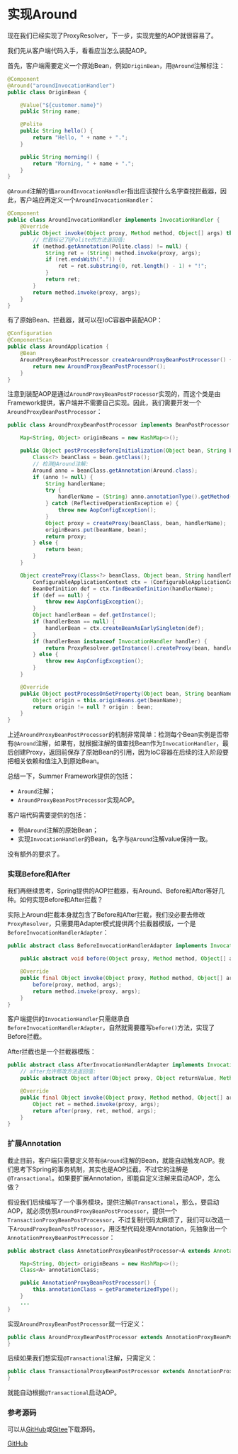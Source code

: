 # 实现Around

现在我们已经实现了ProxyResolver，下一步，实现完整的AOP就很容易了。

我们先从客户端代码入手，看看应当怎么装配AOP。

首先，客户端需要定义一个原始Bean，例如`OriginBean`，用`@Around`注解标注：

```java
@Component
@Around("aroundInvocationHandler")
public class OriginBean {

    @Value("${customer.name}")
    public String name;

    @Polite
    public String hello() {
        return "Hello, " + name + ".";
    }

    public String morning() {
        return "Morning, " + name + ".";
    }
}
```

`@Around`注解的值`aroundInvocationHandler`指出应该按什么名字查找拦截器，因此，客户端应再定义一个`AroundInvocationHandler`：

```java
@Component
public class AroundInvocationHandler implements InvocationHandler {
    @Override
    public Object invoke(Object proxy, Method method, Object[] args) throws Throwable {
        // 拦截标记了@Polite的方法返回值:
        if (method.getAnnotation(Polite.class) != null) {
            String ret = (String) method.invoke(proxy, args);
            if (ret.endsWith(".")) {
                ret = ret.substring(0, ret.length() - 1) + "!";
            }
            return ret;
        }
        return method.invoke(proxy, args);
    }
}
```

有了原始Bean、拦截器，就可以在IoC容器中装配AOP：

```java
@Configuration
@ComponentScan
public class AroundApplication {
    @Bean
    AroundProxyBeanPostProcessor createAroundProxyBeanPostProcessor() {
        return new AroundProxyBeanPostProcessor();
    }
}
```

注意到装配AOP是通过`AroundProxyBeanPostProcessor`实现的，而这个类是由Framework提供，客户端并不需要自己实现。因此，我们需要开发一个`AroundProxyBeanPostProcessor`：

```java
public class AroundProxyBeanPostProcessor implements BeanPostProcessor {

    Map<String, Object> originBeans = new HashMap<>();

    public Object postProcessBeforeInitialization(Object bean, String beanName) throws BeansException {
        Class<?> beanClass = bean.getClass();
        // 检测@Around注解:
        Around anno = beanClass.getAnnotation(Around.class);
        if (anno != null) {
            String handlerName;
            try {
                handlerName = (String) anno.annotationType().getMethod("value").invoke(anno);
            } catch (ReflectiveOperationException e) {
                throw new AopConfigException();
            }
            Object proxy = createProxy(beanClass, bean, handlerName);
            originBeans.put(beanName, bean);
            return proxy;
        } else {
            return bean;
        }
    }

    Object createProxy(Class<?> beanClass, Object bean, String handlerName) {
        ConfigurableApplicationContext ctx = (ConfigurableApplicationContext) ApplicationContextUtils.getRequiredApplicationContext();
        BeanDefinition def = ctx.findBeanDefinition(handlerName);
        if (def == null) {
            throw new AopConfigException();
        }
        Object handlerBean = def.getInstance();
        if (handlerBean == null) {
            handlerBean = ctx.createBeanAsEarlySingleton(def);
        }
        if (handlerBean instanceof InvocationHandler handler) {
            return ProxyResolver.getInstance().createProxy(bean, handler);
        } else {
            throw new AopConfigException();
        }
    }

    @Override
    public Object postProcessOnSetProperty(Object bean, String beanName) {
        Object origin = this.originBeans.get(beanName);
        return origin != null ? origin : bean;
    }
}
```

上述`AroundProxyBeanPostProcessor`的机制非常简单：检测每个Bean实例是否带有`@Around`注解，如果有，就根据注解的值查找Bean作为`InvocationHandler`，最后创建Proxy，返回前保存了原始Bean的引用，因为IoC容器在后续的注入阶段要把相关依赖和值注入到原始Bean。

总结一下，Summer Framework提供的包括：

- `Around`注解；
- `AroundProxyBeanPostProcessor`实现AOP。

客户端代码需要提供的包括：

- 带`@Around`注解的原始Bean；
- 实现`InvocationHandler`的Bean，名字与`@Around`注解value保持一致。

没有额外的要求了。

### 实现Before和After

我们再继续思考，Spring提供的AOP拦截器，有Around、Before和After等好几种。如何实现Before和After拦截？

实际上Around拦截本身就包含了Before和After拦截，我们没必要去修改`ProxyResolver`，只需要用Adapter模式提供两个拦截器模版，一个是`BeforeInvocationHandlerAdapter`：

```java
public abstract class BeforeInvocationHandlerAdapter implements InvocationHandler {

    public abstract void before(Object proxy, Method method, Object[] args);

    @Override
    public final Object invoke(Object proxy, Method method, Object[] args) throws Throwable {
        before(proxy, method, args);
        return method.invoke(proxy, args);
    }
}
```

客户端提供的`InvocationHandler`只需继承自`BeforeInvocationHandlerAdapter`，自然就需要覆写`before()`方法，实现了Before拦截。

After拦截也是一个拦截器模版：

```java
public abstract class AfterInvocationHandlerAdapter implements InvocationHandler {
    // after允许修改方法返回值:
    public abstract Object after(Object proxy, Object returnValue, Method method, Object[] args);

    @Override
    public final Object invoke(Object proxy, Method method, Object[] args) throws Throwable {
        Object ret = method.invoke(proxy, args);
        return after(proxy, ret, method, args);
    }
}
```

### 扩展Annotation

截止目前，客户端只需要定义带有`@Around`注解的Bean，就能自动触发AOP。我们思考下Spring的事务机制，其实也是AOP拦截，不过它的注解是`@Transactional`。如果要扩展Annotation，即能自定义注解来启动AOP，怎么做？

假设我们后续编写了一个事务模块，提供注解`@Transactional`，那么，要启动AOP，就必须仿照`AroundProxyBeanPostProcessor`，提供一个`TransactionProxyBeanPostProcessor`，不过复制代码太麻烦了，我们可以改造一下`AroundProxyBeanPostProcessor`，用泛型代码处理Annotation，先抽象出一个`AnnotationProxyBeanPostProcessor`：

```java
public abstract class AnnotationProxyBeanPostProcessor<A extends Annotation> implements BeanPostProcessor {

    Map<String, Object> originBeans = new HashMap<>();
    Class<A> annotationClass;

    public AnnotationProxyBeanPostProcessor() {
        this.annotationClass = getParameterizedType();
    }
    ...
}
```

实现`AroundProxyBeanPostProcessor`就一行定义：

```java
public class AroundProxyBeanPostProcessor extends AnnotationProxyBeanPostProcessor<Around> {
}
```

后续如果我们想实现`@Transactional`注解，只需定义：

```java
public class TransactionalProxyBeanPostProcessor extends AnnotationProxyBeanPostProcessor<Transactional> {
}
```

就能自动根据`@Transactional`启动AOP。

### 参考源码

可以从[GitHub](https://github.com/michaelliao/summer-framework/tree/master/framework/summer-aop)或[Gitee](https://gitee.com/liaoxuefeng/summer-framework/tree/master/framework/summer-aop)下载源码。

<a class="git-explorer" href="https://github.com/michaelliao/summer-framework/tree/master/framework/summer-aop">GitHub</a>
